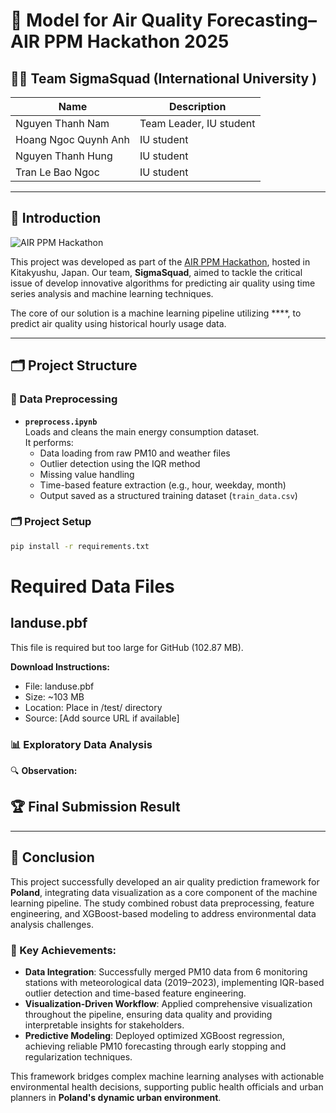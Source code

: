 # 🔋 Model for Air Quality Forecasting– AIR PPM Hackathon 2025

## 👨‍💻 Team SigmaSquad (International University )

| Name                  | Description             |
| --------------------- | ----------------------- |
| Nguyen Thanh Nam      | Team Leader, IU student |
| Hoang Ngoc Quynh Anh | IU student              |
| Nguyen Thanh Hung     | IU student              |
| Tran Le Bao Ngoc      | IU student              |

---

## 🧠 Introduction

![AIR PPM Hackathon]()

This project was developed as part of the [AIR PPM Hackathon](https://www.airppm.org/home), hosted in Kitakyushu, Japan.
Our team, **SigmaSquad**, aimed to tackle the critical issue of develop innovative algorithms for predicting air quality using time series analysis and machine learning techniques.

The core of our solution is a machine learning pipeline utilizing \*\*\*\*, to predict air quality using historical hourly usage data.

---

## 🗂️ Project Structure

### 📁 Data Preprocessing

- **`preprocess.ipynb`**  
  Loads and cleans the main energy consumption dataset.  
  It performs:
  - Data loading from raw PM10 and weather files
  - Outlier detection using the IQR method
  - Missing value handling
  - Time-based feature extraction (e.g., hour, weekday, month)
  - Output saved as a structured training dataset (`train_data.csv`)

### 🗂️ Project Setup

```bash
pip install -r requirements.txt
```
# Required Data Files

## landuse.pbf
This file is required but too large for GitHub (102.87 MB).

**Download Instructions:**
- File: landuse.pbf  
- Size: ~103 MB
- Location: Place in /test/ directory
- Source: [Add source URL if available]


### 📊 Exploratory Data Analysis

🔍 **Observation:**

## 🏆 Final Submission Result

---

## 🧾 Conclusion

This project successfully developed an air quality prediction framework for **Poland**, integrating data visualization as a core component of the machine learning pipeline. The study combined robust data preprocessing, feature engineering, and XGBoost-based modeling to address environmental data analysis challenges.

### 🔑 Key Achievements:

- **Data Integration**: Successfully merged PM10 data from 6 monitoring stations with meteorological data (2019–2023), implementing IQR-based outlier detection and time-based feature engineering.
- **Visualization-Driven Workflow**: Applied comprehensive visualization throughout the pipeline, ensuring data quality and providing interpretable insights for stakeholders.
- **Predictive Modeling**: Deployed optimized XGBoost regression, achieving reliable PM10 forecasting through early stopping and regularization techniques.

This framework bridges complex machine learning analyses with actionable environmental health decisions, supporting public health officials and urban planners in **Poland's dynamic urban environment**.
